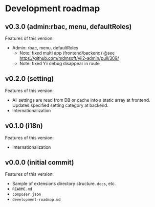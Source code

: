 # Development roadmap

## v0.3.0 (admin:rbac, menu, defaultRoles)

Features of this version:

* Admin: rbac, menu, defaultRoles
  - Note: fixed multi app (frontend/backend) @see https://github.com/mdmsoft/yii2-admin/pull/309/
  - Note: fixed Yii debug disappear in route

## v0.2.0 (setting)

Features of this version:

* All settings are read from DB or cache into a static array at frontend. Updates specified setting category at backend.
* Internationalization


## v0.1.0 (i18n)

Features of this version:

* Internationalization


## v0.0.0 (initial commit)

Features of this version:

* Sample of extensions directory structure. `docs`, etc.
* `README.md`
* `composer.json`
* `development-roadmap.md`
